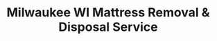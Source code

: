 ---
layout: location.njk
title: Milwaukee WI Mattress Removal & Disposal Service
description: Professional mattress removal in Milwaukee, WI. Serving lakefront neighborhoods and historic districts from Third Ward to Bay View. Next-day pickup 
city: Milwaukee
state: Wisconsin
stateSlug: wisconsin
coordinates:
  lat: 43.0389
  lng: -87.9065
permalink: /mattress-removal/wisconsin/milwaukee/

neighborhoods:
  - name: "Historic Third Ward"
    zipCodes: ["53202"]
  - name: "Bay View"
    zipCodes: ["53207"]
  - name: "Riverwest" 
    zipCodes: ["53212"]
  - name: "Lower East Side"
    zipCodes: ["53202"]
  - name: "Walker's Point"
    zipCodes: ["53204"]
  - name: "Brewers Hill"
    zipCodes: ["53212"]
  - name: "Sherman Park"
    zipCodes: ["53210"]
  - name: "Story Hill"
    zipCodes: ["53208"]
  - name: "Lincoln Village"
    zipCodes: ["53215"]
  - name: "Avenues West"
    zipCodes: ["53208"]
  - name: "King Park"
    zipCodes: ["53209"]
  - name: "Westown"
    zipCodes: ["53203"]
  - name: "Juneau Town"
    zipCodes: ["53202"]
  - name: "Silver City"
    zipCodes: ["53215"]
  - name: "Metcalfe Park"
    zipCodes: ["53210"]

zipCodes:
  - "53202"
  - "53203" 
  - "53204"
  - "53207"
  - "53208"
  - "53209"
  - "53210"
  - "53212"
  - "53215"

nearbyCities:
  - name: Brookfield
    distance: "15 miles"
    isSuburb: true
  - name: Greenfield
    distance: "8 miles" 
    isSuburb: true
  - name: New Berlin
    distance: "12 miles"
    isSuburb: true
  - name: Oak Creek
    distance: "10 miles"
    isSuburb: true
  - name: Waukesha
    distance: "18 miles"
    isSuburb: true
  - name: Wauwatosa
    distance: "7 miles"
    isSuburb: true
  - name: West Allis
    distance: "6 miles"
    isSuburb: true

pricing:
  startingPrice: 125
  single: 125
  queen: 155
  king: 180
  boxSpring: 30

recyclingPartners:
  - "Waste Management Milwaukee"
  - "Johns Disposal Services"
  - "City of Milwaukee Drop-Off Centers"
  - "Recycle Technologies"

localRegulations: "Wisconsin doesn't mandate a mattress recycling stewardship program, but Milwaukee County requires proper disposal through city drop-off centers or licensed private haulers. Mattresses cannot be placed in regular trash and must be transported by licensed waste haulers to approved recycling facilities. The city operates two drop-off centers that accept mattresses at no cost for single items, with fees applying for larger volumes. Private disposal requires coordination with Milwaukee County's waste management system and proper documentation for licensed facilities. Our professional service eliminates these compliance complexities - we maintain all required Wisconsin licensing, coordinate with certified recycling facilities, and handle proper documentation for Milwaukee County requirements. Choose our licensed service instead of navigating drop-off center schedules or finding approved disposal sites yourself."

reviews:
  count: 312
  featured:
    - reviewer: "Marcus D."
      rating: 5
      text: "Third Ward loft removal - these guys knew exactly how to work the old freight elevator and coordinated perfectly with building management. Professional team that understands converted warehouse logistics."
      neighborhood: "Historic Third Ward"
    - reviewer: "Sarah M."
      rating: 5
      text: "Bay View Victorian home pickup. Steep front stairs and narrow hallways from the 1880s - they brought the right equipment and handled it expertly. Great communication throughout."
      neighborhood: "Bay View"
    - reviewer: "Carlos R."
      rating: 5
      text: "Riverwest duplex pickup for both units during a renovation. They worked around the shared courtyard access and tight stairwells. Scheduled perfectly around Summerfest traffic too."
      neighborhood: "Riverwest"
    - reviewer: "Jennifer K."
      rating: 5
      text: "Walker's Point industrial condo pickup. They coordinated with our building's loading dock schedule and handled the service elevator like pros. Couldn't have been smoother."
      neighborhood: "Walker's Point"

faqs:
  - question: "Do you handle pickup from converted warehouse buildings?"
    answer: "Absolutely. Our team regularly works in Milwaukee's historic industrial buildings - Third Ward warehouses, Riverwest conversions, and Walker's Point lofts. We coordinate with building management and use proper equipment for freight elevators and loading docks."
  - question: "Can you navigate narrow stairwells in historic homes?"
    answer: "Yes, we specialize in Milwaukee's historic architecture. From Bay View's 1880s worker housing to Brewers Hill's vintage homes, we bring appropriate equipment for steep stairs and tight spaces common in these neighborhoods."
  - question: "How do you handle lakefront building access?"
    answer: "We coordinate with lakefront condo management for elevator reservations and loading zone access. Many of these converted grain silos and modern towers require advance scheduling, which we handle professionally."
  - question: "Do you work around downtown event traffic?"
    answer: "Yes, we monitor Summerfest, Brewers games, and other events that affect Third Ward and lakefront access. We schedule pickups during optimal traffic windows and can reschedule if major events impact access."
  - question: "What's your service area around Milwaukee?"
    answer: "We serve all Milwaukee neighborhoods plus surrounding communities like Wauwatosa, West Allis, Oak Creek, and other metro suburbs. Same professional service and pricing throughout the greater Milwaukee area."
  - question: "How quickly can you schedule pickup?"
    answer: "We typically offer next-day service in Milwaukee. During peak periods (spring move-outs, summer festival season), we recommend booking 2-3 days ahead for optimal scheduling."
  - question: "What's included in your $125 service?"
    answer: "Complete service includes pickup from your home, proper wrapping for transport, building coordination when needed, and environmentally responsible disposal. Additional charges only for extra flights of stairs ($10 each) or carries over 75 feet."
  - question: "Are you licensed for Wisconsin waste transport?"
    answer: "Yes, we maintain all required Wisconsin waste transport licensing and work with certified facilities. We ensure compliance with Milwaukee County disposal requirements and state environmental standards."

pageContent:
  heroDescription: "Milwaukee's historic neighborhoods trust our next-day mattress pickup from Third Ward lofts to Bay View Victorians. We've recycled over 1 million mattresses nationwide. Professional service for lakefront living."
  aboutService: "Our professional mattress removal service has recycled over 1 million mattresses nationwide and specializes in Milwaukee's unique architectural challenges. We provide next-day pickup throughout the Lake Michigan industrial heritage community, from Historic Third Ward's converted warehouses to Bay View's Victorian homes from the steel boom era. Our service includes coordinating with building management for Third Ward loft freight elevators, navigating steep staircases in 1880s worker housing, scheduling around Summerfest and Brewers game traffic, and managing loading dock access in historic warehouse districts. Whether you need pickup from a Riverwest duplex with shared courtyard access, a Walker's Point industrial condo with specialized elevator requirements, or any Milwaukee neighborhood, we handle the logistics professionally. Our experienced team brings proper equipment for narrow freight elevators in converted grain silos, coordinates advance reservations for high-rise buildings, and works seamlessly with property management protocols throughout the city's historic and adaptive industrial spaces."
  serviceAreasIntro: "From downtown's converted warehouses to lakefront neighborhoods rich with brewing heritage, we serve all areas throughout the Milwaukee metro:"
  environmentalImpact: "<p>As the former 'Brew City' on Lake Michigan's shores, Milwaukee residents understand the importance of environmental stewardship in preserving both local waterways and industrial heritage sites. Our mattress recycling process supports the community's sustainability values:</p><ul><li><strong>Steel springs</strong> become new manufacturing materials instead of adding to lakefront waste streams</li><li><strong>Foam components</strong> transform into carpet padding and industrial insulation materials</li><li><strong>Fabric elements</strong> get repurposed for automotive and construction applications</li><li><strong>Wood frames</strong> become biomass fuel supporting regional energy production</li></ul><p>This approach keeps recyclable materials out of Wisconsin landfills while supporting sustainable practices that protect Lake Michigan's ecosystem. Every mattress we collect contributes to cleaner waterways for Milwaukee's next generation.</p>"
  regulationsCompliance: "Our professional service eliminates the complexities of Milwaukee County's waste management system - no trips to city drop-off centers during limited hours, no vehicle requirements for navigating historic district parking restrictions, and no confusion about proper disposal methods. We handle all Wisconsin licensing requirements while working seamlessly with Milwaukee's unique architectural and logistical challenges."
  howItWorksScheduling: "Choose pickup times that work around downtown events, building management schedules, and lakefront traffic patterns. We accommodate early morning appointments for professional schedules and coordinate advance elevator reservations for high-rise buildings."
  howItWorksService: "Our experienced team navigates Milwaukee's distinctive architecture - from Third Ward's 19th-century warehouse loading docks to Bay View's steep Victorian staircases. We bring specialized equipment for historic buildings and coordinate professionally with property management when required."
  howItWorksDisposal: "Mattresses are transported to certified Wisconsin recycling facilities where components are processed according to state environmental standards, supporting sustainable waste management practices that protect the Lake Michigan watershed."

heroDescription: "Milwaukee's lakefront neighborhoods trust our next-day mattress pickup from converted warehouses to historic districts. Professional heritage building service."
---